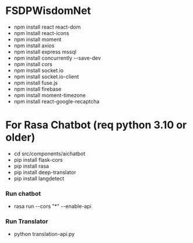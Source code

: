 # FSDPWisdomNet

- npm install react react-dom
- npm install react-icons
- npm install moment
- npm install axios
- npm install express mssql
- npm install concurrently --save-dev
- npm install cors
- npm install socket.io
- npm install socket.io-client
- npm install fuse.js
- npm install firebase
- npm install moment-timezone
- npm install react-google-recaptcha


# For Rasa Chatbot (req python 3.10 or older)
- cd src/components/aichatbot
- pip install flask-cors
- pip install rasa
- pip install deep-translator
- pip install langdetect
### Run chatbot
- rasa run --cors "*" --enable-api 
### Run Translator
- python translation-api.py